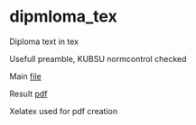 # dipmloma_tex

Diploma text in tex 

Usefull preamble, KUBSU normcontrol cheсked

Main [file](main.tex) 

Result [pdf](main.pdf)

Xelatex used for pdf creation
